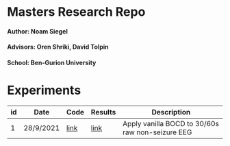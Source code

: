 # Masters Research Repo

#### Author: Noam Siegel
#### Advisors: Oren Shriki, David Tolpin
#### School: Ben-Gurion University

# Experiments


| id | Date      | Code                               | Results                | Description  |
|----|-----------|------------------------------------|------------------------|--------------|
| 1  | 28/9/2021 | [link](scripts/exp1_run_BOCD_on_EEG.py) | [link](notebooks/exp1) | Apply vanilla BOCD to 30/60s raw non-seizure EEG|

[comment]: <> (|    |           |                                    |                        |              |)

[comment]: <> (|    |           |                                    |                        |              |)
